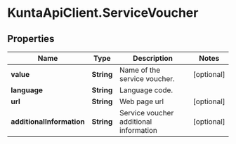 # KuntaApiClient.ServiceVoucher

## Properties
Name | Type | Description | Notes
------------ | ------------- | ------------- | -------------
**value** | **String** | Name of the service voucher. | [optional] 
**language** | **String** | Language code. | 
**url** | **String** | Web page url | [optional] 
**additionalInformation** | **String** | Service voucher additional information | [optional] 



